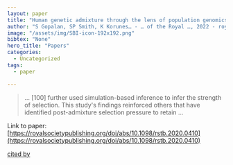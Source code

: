 ```yaml
---
layout: paper
title: "Human genetic admixture through the lens of population genomics"
author: "S Gopalan, SP Smith, K Korunes… - … of the Royal …, 2022 - royalsocietypublishing.org"
image: "/assets/img/SBI-icon-192x192.png"
bibtex: "None"
hero_title: "Papers"
categories:
  - Uncategorized
tags:
  - paper

---
```

>… [100] further used simulation-based inference to infer the strength of selection. This study's findings reinforced others that have identified post-admixture selection pressure to retain …

Link to paper: [https://royalsocietypublishing.org/doi/abs/10.1098/rstb.2020.0410](https://royalsocietypublishing.org/doi/abs/10.1098/rstb.2020.0410)

[cited by](https://scholar.google.com/scholar?cites=14551260748102428094&as_sdt=2005&sciodt=0,5&hl=en&num=20)
